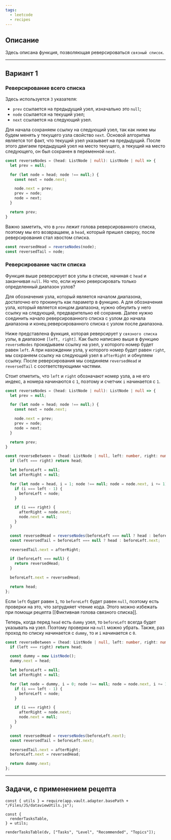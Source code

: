 ```yaml
---
tags:
  - leetcode
  - recipes
---
```

## Описание

Здесь описана функция, позволяющая реверсироваться `связный список`.

---
## Вариант 1

### Реверсирование всего списка

Здесь используется `3` указателя:

- `prev` ссылается на предыдущий узел, изначально это `null`;
- `node` ссылается на текущий узел;
- `next` ссылается на следующий узел.

Для начала сохраняем ссылку на следующий узел, так как ниже мы будем менять у текущего узла свойство `next`. Основой алгоритма является тот факт, что текущий узел указывает на предыдущий. После этого двигаем предыдущий узел на место текущего, а текущий на место следующего, он был сохранен в переменной `next`.

```typescript
const reverseNodes = (head: ListNode | null): ListNode | null => {
  let prev = null;

  for (let node = head; node !== null;) {
    const next = node.next;

    node.next = prev;
    prev = node;
    node = next;
  }

  return prev;
}
```

Важно заметить, что в `prev` лежит голова реверсированного списка, поэтому мы его возвращаем, а `head`, который пришел сверху, после реверсирования стал хвостом списка.

```typescript
const reversedHead = reverseNodes(node);
const reversedTail = node;
```

### Реверсирование части списка

Функция выше реверсирует все узлы в списке, начиная с `head` и заканчивая `null`. Но что, если нужно реверсировать только определенный диапазон узлов?

Для обозначения узла, который является началом диапазона, достаточно его прокинуть как параметр в функцию. А для обозначения узла, который является концом диапазона, нужно обнулить у него ссылку на следующий, предварительно её сохранив. Далее нужно соединить начало реверсированного списка с узлом до начала диапазона и конец реверсированного списка с узлом после диапазона.

Ниже представлена функция, которая реверсирует у `связного списка` узлы, в диапазоне `[left, right]`. Как было написано выше в функцию `reverseNodes` прокидываем ссылку на узел, у которого номер будет равен `left`. А при нахождении узла, у которого номер будет равен `right`, мы сохраняем ссылку на следующий узел в `afterRight` и обнуляем ссылку. После реверсирования мы соединяем `reversedHead` и `reversedTail` с соответствующими частями.

Стоит отметить, что `left` и `right` обозначают номер узла, а не его индекс, а номера начинаются с `1`, поэтому и счетчик `i` начинается с `1`.

```typescript
const reverseNodes = (head: ListNode | null): ListNode | null => {
  let prev = null;

  for (let node = head; node !== null;) {
    const next = node.next;

    node.next = prev;
    prev = node;
    node = next;
  }

  return prev;
}

const reverseBetween = (head: ListNode | null, left: number, right: number): ListNode | null => {
  if (left === right) return head;

  let beforeLeft = null;
  let afterRight = null;

  for (let node = head, i = 1; node !== null; node = node.next, i += 1) {
    if (i === left - 1) {
      beforeLeft = node;
    }

    if (i === right) {
      afterRight = node.next;
      node.next = null;
    }
  }

  const reversedHead = reverseNodes(beforeLeft === null ? head : beforeLeft.next);
  const reversedTail = beforeLeft === null ? head : beforeLeft.next;

  reversedTail.next = afterRight;

  if (beforeLeft === null) {
    return reversedHead;
  }

  beforeLeft.next = reversedHead;

  return head;
};
```

Если `left` будет равен `1`, то `beforeLeft` будет равен `null`, поэтому есть проверки на это, что затрудняет чтение кода. Этого можно избежать при помощи рецепта [[Фиктивная голова связного списка]].

Теперь, когда перед `head` есть `dummy` узел, то `beforeLeft` всегда будет указывать на узел. Поэтому проверки на `null` можно убрать. Также, раз проход по списку начинается с `dummy`, то и `i` начинается с `0`.

```typescript
const reverseBetween = (head: ListNode | null, left: number, right: number): ListNode | null => {
  if (left === right) return head;

  const dummy = new ListNode();
  dummy.next = head;

  let beforeLeft = null;
  let afterRight = null;

  for (let node = dummy, i = 0; node !== null; node = node.next, i += 1) {
    if (i === left - 1) {
      beforeLeft = node;
    }

    if (i === right) {
      afterRight = node.next;
      node.next = null;
    }
  }

  const reversedHead = reverseNodes(beforeLeft.next);
  const reversedTail = beforeLeft.next;

  reversedTail.next = afterRight;
  beforeLeft.next = reversedHead;

  return dummy.next;
};
```

---
## Задачи, с применением рецепта

```dataviewjs
const { utils } = require(app.vault.adapter.basePath + "/Files/JS/dataviewUtils.js");

const {
  renderTasksTable,
} = utils;

renderTasksTable(dv, ["Tasks", "Level", "Recommended", "Topics"]);
```